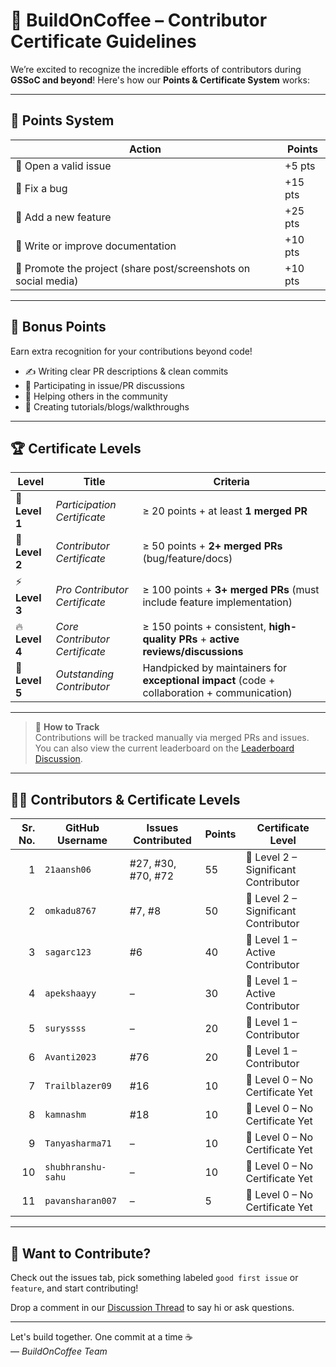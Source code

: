 # 🏅 BuildOnCoffee – Contributor Certificate Guidelines

We’re excited to recognize the incredible efforts of contributors during **GSSoC and beyond**! Here's how our **Points & Certificate System** works:

---

## 🎯 Points System

| Action | Points |
|--------|--------|
| 🐞 Open a valid issue | +5 pts |
| 🧩 Fix a bug | +15 pts |
| 🚀 Add a new feature | +25 pts |
| 📄 Write or improve documentation | +10 pts |
| 📣 Promote the project (share post/screenshots on social media) | +10 pts |

---

## 🌈 Bonus Points  
Earn extra recognition for your contributions beyond code!

- ✍️ Writing clear PR descriptions & clean commits  
- 💬 Participating in issue/PR discussions  
- 🤝 Helping others in the community  
- 🎥 Creating tutorials/blogs/walkthroughs  

---

## 🏆 Certificate Levels

| Level | Title | Criteria |
|-------|-------|----------|
| 🧊 **Level 1** | *Participation Certificate* | ≥ 20 points + at least **1 merged PR** |
| 🔰 **Level 2** | *Contributor Certificate* | ≥ 50 points + **2+ merged PRs** (bug/feature/docs) |
| ⚡ **Level 3** | *Pro Contributor Certificate* | ≥ 100 points + **3+ merged PRs** (must include feature implementation) |
| 🔥 **Level 4** | *Core Contributor Certificate* | ≥ 150 points + consistent, **high-quality PRs** + **active reviews/discussions** |
| 🌟 **Level 5** | *Outstanding Contributor* | Handpicked by maintainers for **exceptional impact** (code + collaboration + communication) |

---

> 📝 **How to Track**  
Contributions will be tracked manually via merged PRs and issues. You can also view the current leaderboard on the [Leaderboard Discussion](https://github.com/BuildOnCoffee/BuildOnCoffee/discussions).

---

## 🧑‍💻 Contributors & Certificate Levels

| Sr. No. | GitHub Username     | Issues Contributed         | Points | Certificate Level                        |
|--------:|---------------------|-----------------------------|--------|-------------------------------------------|
| 1       | `21aansh06`         | #27, #30, #70, #72          | 55     | 🥈 Level 2 – Significant Contributor       |
| 2       | `omkadu8767`        | #7, #8                      | 50     | 🥈 Level 2 – Significant Contributor       |
| 3       | `sagarc123`         | #6                          | 40     | 🥉 Level 1 – Active Contributor            |
| 4       | `apekshaayy`        | –                           | 30     | 🥉 Level 1 – Active Contributor            |
| 5       | `suryssss`          | –                           | 20     | 📩 Level 1 – Contributor                   |
| 6       | `Avanti2023`        | #76                         | 20     | 📩 Level 1 – Contributor                   |
| 7       | `Trailblazer09`     | #16                         | 10     | 📩 Level 0 – No Certificate Yet           |
| 8       | `kamnashm`          | #18                         | 10     | 📩 Level 0 – No Certificate Yet           |
| 9       | `Tanyasharma71`     | –                           | 10     | 📩 Level 0 – No Certificate Yet           |
| 10      | `shubhranshu-sahu`  | –                           | 10     | 📩 Level 0 – No Certificate Yet           |
| 11      | `pavansharan007`    | –                           | 5      | 📩 Level 0 – No Certificate Yet           |

---

## 📢 Want to Contribute?

Check out the issues tab, pick something labeled `good first issue` or `feature`, and start contributing!

Drop a comment in our [Discussion Thread](https://github.com/BuildOnCoffee/BuildOnCoffee/discussions) to say hi or ask questions.

---

Let's build together. One commit at a time ☕  
— *BuildOnCoffee Team*
